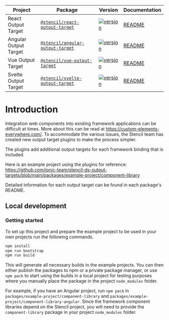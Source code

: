| Project               | Package                                                                                          | Version                                                                                                                                            | Documentation                                        |
| --------------------- | ------------------------------------------------------------------------------------------------ | -------------------------------------------------------------------------------------------------------------------------------------------------- | ---------------------------------------------------- |
| React Output Target   | [`@stencil/react-output-target`](https://www.npmjs.com/package/@stencil/react-output-target)     | [![version](https://img.shields.io/npm/v/@stencil/react-output-target/latest.svg)](https://www.npmjs.com/package/@stencil/react-output-target)     | [README](./packages/react-output-target/README.md)   |
| Angular Output Target | [`@stencil/angular-output-target`](https://www.npmjs.com/package/@stencil/angular-output-target) | [![version](https://img.shields.io/npm/v/@stencil/angular-output-target/latest.svg)](https://www.npmjs.com/package/@stencil/angular-output-target) | [README](./packages/angular-output-target/README.md) |
| Vue Output Target     | [`@stencil/vue-output-target`](https://www.npmjs.com/package/@stencil/vue-output-target)         | [![version](https://img.shields.io/npm/v/@stencil/vue-output-target/latest.svg)](https://www.npmjs.com/package/@stencil/vue-output-target)         | [README](.packages/vue-output-target/README.md)      |
| Svelte Output Target  | [`@stencil/svelte-output-target`](https://www.npmjs.com/package/@stencil/svelte-output-target)   | [![version](https://img.shields.io/npm/v/@stencil/svelte-output-target/latest.svg)](https://www.npmjs.com/package/@stencil/angular-output-target)  | [README](.packages/svelte-output-target/README.md)   |

# Introduction

Integration web components into existing framework applications can be difficult at times. More about this can be read at https://custom-elements-everywhere.com/.
To accommodate the various issues, the Stencil team has created new output target plugins to make the process simpler.

The plugins add additional output targets for each framework binding that is included.

Here is an example project using the plugins for reference: https://github.com/ionic-team/stencil-ds-output-targets/blob/main/packages/example-project/component-library

Detailed information for each output target can be found in each package's README.

## Local development

### Getting started

To set up this project and prepare the example project to be used in your own projects run the following commands.

```bash
npm install
npm run bootstrap
npm run build
```

This will generate all necessary builds in the example projects. You can then either publish the packages to npm or a private package manager, or use `npm pack` to start using the builds in a local project for testing purposes where you manually place the package in the project `node_modules` folder.

For example, if you have an Angular project, run `npm pack` in `packages/example-project/component-library` and `packages/example-project/component-library-angular`. Since the framework component libraries depend on the Stencil project, you will need to provide the `component-library` package in your project `node_modules` folder.
